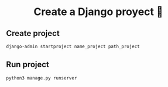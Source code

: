 <h1 align="center">Create a Django proyect 👋</h1>

## Create project

```sh
django-admin startproject name_project path_project
```

## Run project

```sh
python3 manage.py runserver
```
